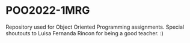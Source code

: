 # POO2022-1MRG

Repository used for Object Oriented Programming assignments. 
Special shoutouts to Luisa Fernanda Rincon for being a good teacher. :)
